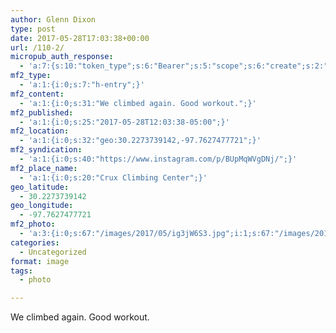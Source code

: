 ```yaml
---
author: Glenn Dixon
type: post
date: 2017-05-28T17:03:38+00:00
url: /110-2/
micropub_auth_response:
  - 'a:7:{s:10:"token_type";s:6:"Bearer";s:5:"scope";s:6:"create";s:2:"me";s:28:"https://glenn.thedixons.net/";s:9:"issued_by";s:55:"https://glenn.thedixons.net/wp-json/indieauth/1.0/token";s:9:"client_id";s:23:"https://ownyourgram.com";s:9:"issued_at";i:1532300352;s:4:"user";i:1;}'
mf2_type:
  - 'a:1:{i:0;s:7:"h-entry";}'
mf2_content:
  - 'a:1:{i:0;s:31:"We climbed again. Good workout.";}'
mf2_published:
  - 'a:1:{i:0;s:25:"2017-05-28T12:03:38-05:00";}'
mf2_location:
  - 'a:1:{i:0;s:32:"geo:30.2273739142,-97.7627477721";}'
mf2_syndication:
  - 'a:1:{i:0;s:40:"https://www.instagram.com/p/BUpMqWVgDNj/";}'
mf2_place_name:
  - 'a:1:{i:0;s:20:"Crux Climbing Center";}'
geo_latitude:
  - 30.2273739142
geo_longitude:
  - -97.7627477721
mf2_photo:
  - 'a:3:{i:0;s:67:"/images/2017/05/ig3jW6S3.jpg";i:1;s:67:"/images/2017/05/igrSV0jf.jpg";i:2;s:67:"/images/2017/05/ig6Rpcjr.jpg";}'
categories:
  - Uncategorized
format: image
tags:
  - photo

---
```

We climbed again. Good workout.